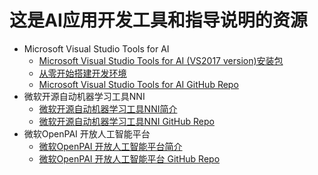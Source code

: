 # 这是AI应用开发工具和指导说明的资源
   - Microsoft Visual Studio Tools for AI
     - [Microsoft Visual Studio Tools for AI (VS2017 version)安装包](https://marketplace.visualstudio.com/items?itemName=ms-toolsai.vstoolsai-vs2017)
     - [从零开始搭建开发环境](https://mp.weixin.qq.com/s/-vG9kg48mt9vcmqDlWtxKw)
     - [Microsoft Visual Studio Tools for AI GitHub Repo](https://github.com/Microsoft/vs-tools-for-ai)
   - 微软开源自动机器学习工具NNI
     - [微软开源自动机器学习工具NNI简介](https://www.cnblogs.com/ms-uap/p/9719071.html) 
     - [微软开源自动机器学习工具NNI GitHub Repo](https://github.com/Microsoft/nni)
   - 微软OpenPAI 开放人工智能平台
     - [微软OpenPAI 开放人工智能平台简介](https://www.cnblogs.com/ms-uap/p/openpai_or_pai.html) 
     - [微软OpenPAI 开放人工智能平台 GitHub Repo](https://github.com/Microsoft/pai)